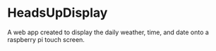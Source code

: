 # HeadsUpDisplay
A web app created to display the daily weather, time, and date onto a raspberry pi touch screen. 
